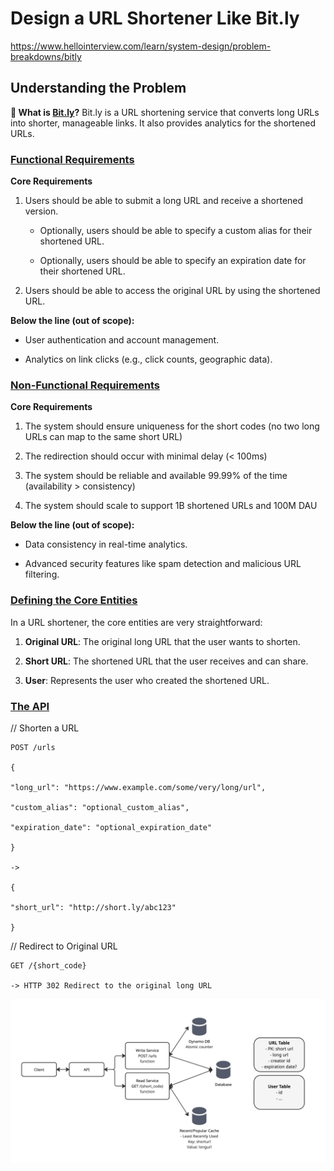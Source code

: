 # Design a URL Shortener Like Bit.ly

https://www.hellointerview.com/learn/system-design/problem-breakdowns/bitly

## Understanding the Problem

**🔗 What is [Bit.ly](https://bitly.com/)?** Bit.ly is a URL shortening service that converts long URLs into shorter, manageable links. It also provides analytics for the shortened URLs.

### [Functional Requirements](https://www.hellointerview.com/learn/system-design/in-a-hurry/delivery#1-functional-requirements)

**Core Requirements**

1.  Users should be able to submit a long URL and receive a shortened version.

    - Optionally, users should be able to specify a custom alias for their shortened URL.

    - Optionally, users should be able to specify an expiration date for their shortened URL.

2.  Users should be able to access the original URL by using the shortened URL.

**Below the line (out of scope):**

- User authentication and account management.

- Analytics on link clicks (e.g., click counts, geographic data).

### [Non-Functional Requirements](https://www.hellointerview.com/learn/system-design/in-a-hurry/delivery#2-non-functional-requirements)

**Core Requirements**

1.  The system should ensure uniqueness for the short codes (no two long URLs can map to the same short URL)

2.  The redirection should occur with minimal delay (< 100ms)

3.  The system should be reliable and available 99.99% of the time (availability > consistency)

4.  The system should scale to support 1B shortened URLs and 100M DAU

**Below the line (out of scope):**

- Data consistency in real-time analytics.

- Advanced security features like spam detection and malicious URL filtering.

### [Defining the Core Entities](https://www.hellointerview.com/learn/system-design/in-a-hurry/delivery#3-defining-the-core-entities)

In a URL shortener, the core entities are very straightforward:

1.  **Original URL**: The original long URL that the user wants to shorten.

2.  **Short URL**: The shortened URL that the user receives and can share.

3.  **User**: Represents the user who created the shortened URL.

### [The API](https://www.hellointerview.com/learn/system-design/in-a-hurry/delivery#4-api-or-system-interface)

// Shorten a URL

```
POST /urls

{

"long_url": "https://www.example.com/some/very/long/url",

"custom_alias": "optional_custom_alias",

"expiration_date": "optional_expiration_date"

}

->

{

"short_url": "http://short.ly/abc123"

}
```

// Redirect to Original URL

```
GET /{short_code}

-> HTTP 302 Redirect to the original long URL
```

![Diagram](/diagrams/Bit.ly.jpg)

